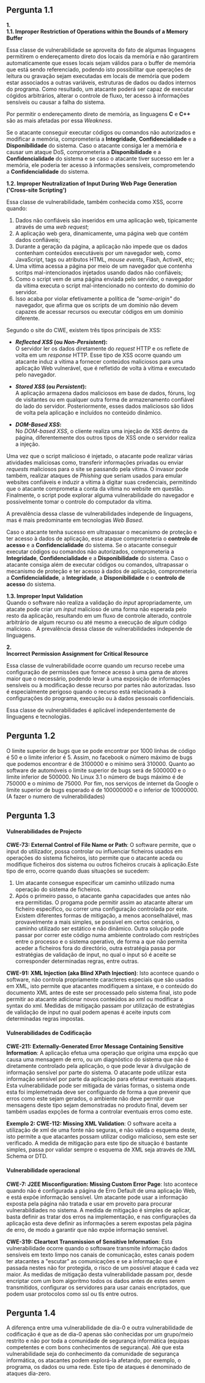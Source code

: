 ## Pergunta 1.1 ##

**1.**  
**1.1. Improper Restriction of Operations within the Bounds of a Memory Buffer**  

Essa classe de vulnerabilidade se aproveita do fato de algumas linguagens permitirem o endereçamento direto dos locais da memória e não garantirem automaticamente que esses locais sejam válidos para o buffer de memória que está sendo referenciado, podendo isto possibilitar que operações de leitura ou gravação sejam executadas em locais de memória que podem estar associados a outras variáveis, estruturas de dados ou dados internos do programa. Como resultado, um atacante poderá ser capaz de executar cógidos arbitrários, alterar o controle de fluxo, ter acesso à informações sensíveis ou causar a falha do sistema.

Por permitir o endereçamento direto de memória, as linguagens **C** e **C++** são as mais afetadas por essa *Weakness*.  

Se o atacante conseguir executar códigos ou comandos não autorizados e modificar a memória, comprometeria a **Integridade**, **Confidencialidade** e a **Disponibilidade** do sistema. Caso o atacante consiga ler a memória e causar um ataque DoS, comprometeria a **Disponibilidade** e a **Confidencialidade** do sistema
e se caso o atacante tiver sucesso em ler a memória, ele poderia ter acesso à informações sensíveis, comprometendo a **Confidencialidade** do sistema.  


**1.2. Improper Neutralization of Input During Web Page Generation ('Cross-site Scripting')**  

Essa classe de vulnerabilidade, também conhecida como XSS, ocorre quando:

1. Dados não confiáveis são inseridos em uma aplicação web, tipicamente através de uma *web request*;
2. A aplicação web gera, dinamicamente, uma página web que contém dados confiáveis;
3. Durante a geração da página, a aplicação não impede que os dados contenham conteúdos executáveis por um navegador web, como JavaScript, tags ou atributos HTML, *mouse events*, Flash, ActiveX, etc;
4. Uma vítima acessa a página por meio de um navegador que contenha scritps mal-intencionados injetados usando dados não confiáveis;
5. Como o script vem de uma página enviada pelo servidor, o navegador da vítima executa o script mal-intencionado no contexto do domínio do servidor.
6. Isso acaba por violar efetivamente a política de *"same-origin"* do navegador, que afirma que os scripts de um domínio não devem capazes de acessar recursos ou executar códigos em um domínio diferente.


Segundo o site do CWE, existem três tipos principais de XSS:


* ***Reflected XSS* (ou *Non-Persistent*):**  
O servidor ler os dados diretamente do *request* HTTP e os reflete de volta em um *response* HTTP. Esse tipo de XSS ocorre quando um atacante induz a vítima a fornecer conteúdos maliciosos para uma aplicação Web vulnerável, que é refletido de volta à vítima e executado pelo navegador.

* ***Stored XSS* (ou *Persistent*):**  
A aplicação armazena dados maliciosos em base de dados, fóruns, log de visitantes ou em qualquer outra forma de armazenamento confiável do lado do servidor. Posteriormente, esses dados maliciosos são lidos de volta pela aplicação e incluídos no conteúdo dinâmico.


* ***DOM-Based XSS*:**  
No *DOM-based XSS*, o cliente realiza uma injeção de XSS dentro da página, diferentemente dos outros tipos de XSS onde o servidor realiza a injeção. 


Uma vez que o script malicioso é injetado, o atacante pode realizar várias atividades maliciosas como, transferir informações privadas ou enviar *requests* maliciosos para o site se passando pela vítima. O invasor pode também, realizar ataques de *Phishing* que seriam usados para emular websites confiáveis e induzir a vítima à digitar suas credenciais, permitindo que o atacante comprometa a conta da vítima no website em questão. Finalmente, o script pode explorar alguma vulnerabilidade do navegador e possivelmente tomar o controle do computador da vítima.  

A prevalência dessa classe de vulnerabilidades independe de linguagens, mas é mais predominante em tecnologias *Web Based*.  

Caso o atacante tenha sucesso em ultrapassar o mecanismo de proteção e ter acesso à dados de aplicação, esse ataque comprometeria o **controlo de acesso** e a **Confidencialidade** do sistema. Se o atacante conseguir executar códigos ou comandos não autorizados, comprometeria a **Integridade**, **Confidencialidade** e a **Disponibilidade** do sistema. Caso o atacante consiga além de executar códigos ou comandos, ultrapassar o mecanismo de proteção e ter acesso à dados de aplicação, comprometeria a **Confidencialidade**, a **Integridade**, a **Disponibilidade** e o **controlo de acesso** do sistema.  

**1.3. Improper Input Validation**  
Quando o software não realiza a validação do *input* apropriadamente, um atacate pode criar um *input* malicioso de uma forma não esperada pelo resto da aplicação, resultando em um fluxo de controle alterado, controle arbitrário de algum recurso ou até mesmo a execução de algum código malicioso.
&nbsp;
A prevalência dessa classe de vulnerabilidades independe de linguagens.  

**2.**  
**Incorrect Permission Assignment for Critical Resource**  

Essa classe de vulnerabilidade ocorre quando um recurso recebe uma configuração de permissões que fornece acesso à uma gama de atores maior que o necessário, podendo levar à uma exposição de informações sensíveis ou à modificação desse recurso por partes não autorizadas. Isso é especialmente perigoso quando o recurso está relacionado à configurações do programa, execução ou à dados pessoais confidenciais.  

Essa classe de vulnerabilidades é aplicável independentemente de linguagens e tecnologias.  


## Pergunta 1.2 ##  
O limite superior de bugs que se pode encontrar por 1000 linhas de código é 50 e o limite inferior é 5.
Assim, no facebook o número máximo de bugs que podemos encontrar é de 3100000 e o mínimo será 310000. Quanto ao software de automóveis o limite superior de bugs será de 5000000 e o limite inferior de 500000. No Linux 3.1 o número de bugs máximo é de 750000 e o mínimo de 75000. Por fim, nos serviços de internet da Google o limite superior de bugs esperado é de 100000000 e o inferior de 10000000. (A fazer o numero de vulnerabilidades)
## Pergunta 1.3 ##  
#### Vulnerabilidades de Projecto ####
**CWE-73: External Control of File Name or Path**: O software permite, que o input do utilizador, possa controlar ou influenciar ficheiros usados em operações do sistema ficheiros, isto permite que o atacante aceda ou modifique ficheiros dos sistema ou outros ficheiros crucais à aplicação.Este tipo de erro, ocorre quando duas situações se sucedem:
1. Um atacante consegue especificar um caminho utilizado numa operação do sistema de ficheiros.
2. Após o primeiro passo, o atacante ganha capacidades que antes não era permitidas.
O progama pode permitir assim ao atacante alterar um ficheiro especifico, ou correr uma configuração controlada por este.
Existem diferentes formas de mitigação, a menos aconselhalável, mas provavelmente a mais simples, se possível em certos cenários, o caminho utilizado ser estático e não dinâmico. Outra solução pode passar por correr este código numa ambiente controlado com restrições entre o processo e o sistema operativo, de forma a que não permita aceder a ficheiros fora do directório, outra estratégia passa por estratégias de validação de input, no qual o input só é aceite se corresponder determinadas regras, entre outras. 

**CWE-91: XML Injection (aka Blind XPath Injection)**: Isto acontece quando o software, não controla propriamente caracteres especiais que são usados em XML, isto permite que atacantes modifiquem a sintaxe, e o conteúdo do documento XML antes de este ser processado pelo sistema final, isto pode permitir ao atacante adicionar novos conteúdos ao xml ou modificar a syntax do xml. Medidas de mitigação passam por utilização de estratégias de validação de input no qual podem apenas é aceite inputs com determinadas regras impostas.
#### Vulnerabilidades de Codificação ####
**CWE-211: Externally-Generated Error Message Containing Sensitive Information**: A aplicação efetua uma operação que origina uma expção que causa uma mensagem de erro, ou um diagnóstico do sistema que não é diretamente controlado pela aplicação, o que pode levar à divulgação de informação sensível por parte do sistema. O atacante pode utilizar esta informação sensível por parte da aplicação para efetaur eventuais ataques. Esta vulnerabilidade pode ser mitigada de várias formas, o sistema onde esta foi implemetnada deve ser configuardo de forma a que prevenir que erros como este sejam gerados, o ambiente não deve permitir que mensagens deste tipo sejam demonstradas no produto final,  devem ser também usadas expções de forma a controlar eventuais erros como este.

**Exemplo 2: CWE-112: Missing XML Validation**: O software aceita a utilização de xml de uma fonte não seguras, e não valida o esquema deste, isto permite a que atacantes possam utilizar codigo malicioso, sem este ser verificado. A medida de mitigação para este tipo de  situação é bastante simples, passa por validar sempre o esquema de XML seja através de XML Schema or DTD.

#### Vulnerabilidade operacional ####
**CWE-7: J2EE Misconfiguration: Missing Custom Error Page**: Isto acontece quando não é configurada a página de Erro Default de uma aplicação Web, e está expõe informação sensível. Um atacante pode usar a informação exposta pela página não tratada e usar em proveito para procurar vulnerabildiades no sistema. A medida de mitigação é simples de aplicar, basta definir as tratar dos erros na implementação, e nas configurações da aplicação esta deve definir as informações a serem expostas pela página de erro, de modo a garantir que não expõe informação sensível.

**CWE-319: Cleartext Transmission of Sensitive Information**: Esta vulnerabilidade ocorre quando o softoware transmite informação dados sensíveis em texto limpo nos canais de comunicação, estes canais podem ter atacantes a "escutar" as comunicações e se a informação que é passada nestes não for protegida, o risco de um possível ataque é cada vez maior.
As medidas de mitigação desta vulnerabilidade passam por, desde encriptar com um bom algoritmo todos os dados antes de estes serem transmitidos, configurar os servidores para usar canais encriptados, que podem usar protocolos como ssl ou tls entre outros.


## Pergunta 1.4 ##
A diferença entre uma vulnerabilidade de dia-0 e outra vulnerabilidade de codificação é que as de dia-0 apenas são conhecidas por um grupo/meio restrito e não por toda a comunidade de segurança informática (equipas competentes e com bons conhecimentos de segurança). Até que esta vulnerabilidade seja do conhecimento da comunidade de segurança informática, os atacantes podem explorá-la afetando, por exemplo, o programa, os dados ou uma rede. Este tipo de ataques é denominado de ataques dia-zero. 

